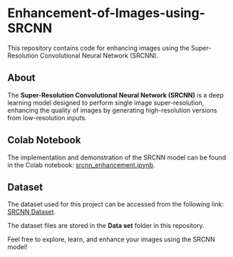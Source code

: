 # Enhancement-of-Images-using-SRCNN


This repository contains code for enhancing images using the Super-Resolution Convolutional Neural Network (SRCNN).

## About

The **Super-Resolution Convolutional Neural Network (SRCNN)** is a deep learning model designed to perform single image super-resolution, enhancing the quality of images by generating high-resolution versions from low-resolution inputs.

## Colab Notebook

The implementation and demonstration of the SRCNN model can be found in the Colab notebook: [srcnn_enhancement.ipynb](srcnn_enhancement.ipynb).

## Dataset

The dataset used for this project can be accessed from the following link: [SRCNN Dataset](http://mmlab.ie.cuhk.edu.hk/projects/SRCNN.html).

The dataset files are stored in the **Data set** folder in this repository.

Feel free to explore, learn, and enhance your images using the SRCNN model!
